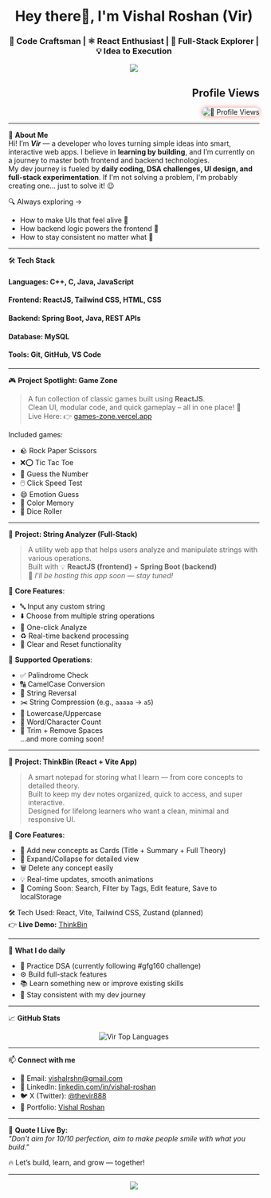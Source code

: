 <h1 align="center">Hey there👋, I'm Vishal Roshan (Vir)</h1>
<h3 align="center">🧠 Code Craftsman | ⚛️ React Enthusiast | 🚀 Full-Stack Explorer | 💡 Idea to Execution</h3>

<p align="center">
  <img src="https://readme-typing-svg.herokuapp.com/?lines=Code.+Build.+Repeat.;Consistency+is+my+superpower.;Let's+turn+ideas+into+projects!&center=true&width=500&height=40" />
</p>
<h2 align ="right">Profile Views</h2>
<p align="right"">
  <img src="https://profile-counter.glitch.me/TheeViR/count.svg" alt="👀 Profile Views" style="border-radius:12px; box-shadow: 0px 0px 10px rgba(224,15,15,0.5);" />
</p>

---

🌟 **About Me**  </br>
Hi! I’m **_Vir_** — a developer who loves turning simple ideas into smart, interactive web apps. I believe in **learning by building**, and I’m currently on a journey to master both frontend and backend technologies.  
My dev journey is fueled by **daily coding, DSA challenges, UI design, and full-stack experimentation**. If I'm not solving a problem, I'm probably creating one... just to solve it! 😉

🔍 Always exploring →  
- How to make UIs that feel alive 🎨  
- How backend logic powers the frontend 🧩  
- How to stay consistent no matter what 🧘

---

🛠️ **Tech Stack**
<h4>Languages: C++, C, Java, JavaScript</h4>
<h4>Frontend: ReactJS, Tailwind CSS, HTML, CSS</h4>
<h4>Backend: Spring Boot, Java, REST APIs</h4>
<h4>Database: MySQL</h4>
<h4>Tools: Git, GitHub, VS Code</h4>

---

🎮 **Project Spotlight: Game Zone**
> A fun collection of classic games built using **ReactJS**.  
> Clean UI, modular code, and quick gameplay – all in one place! 🚀  
> Live Here: 👉 [games-zone.vercel.app](https://games-zone-qqo2y2j9c-virs-projects-d21e81c3.vercel.app/)

Included games:
- 🪨 Rock Paper Scissors  
- ❌⭕ Tic Tac Toe  
- 🔢 Guess the Number  
- 🖱️ Click Speed Test  
- 😄 Emotion Guess  
- 🎨 Color Memory  
- 🎲 Dice Roller

---

🧪 **Project: String Analyzer (Full-Stack)**  
> A utility web app that helps users analyze and manipulate strings with various operations.  
> Built with 💡 **ReactJS (frontend)** + **Spring Boot (backend)**  
> 🚀 *I'll be hosting this app soon — stay tuned!*

🔧 **Core Features**:
- 🔤 Input any custom string
- ⬇️ Choose from multiple string operations
- 🎯 One-click Analyze
- ♻️ Real-time backend processing
- 🧼 Clear and Reset functionality

🧠 **Supported Operations**:
- ✅ Palindrome Check  
- 🔠 CamelCase Conversion  
- 🔁 String Reversal  
- ✂️ String Compression (e.g., `aaaaa` → `a5`)  
- 🔡 Lowercase/Uppercase  
- 📏 Word/Character Count  
- 🧹 Trim + Remove Spaces  
...and more coming soon!

---

🧠 **Project: ThinkBin (React + Vite App)**  
> A smart notepad for storing what I learn — from core concepts to detailed theory.  
> Built to keep my dev notes organized, quick to access, and super interactive.  
> Designed for lifelong learners who want a clean, minimal and responsive UI.

🧰 **Core Features**:  
- 📝 Add new concepts as Cards (Title + Summary + Full Theory)  
- 📂 Expand/Collapse for detailed view  
- 🗑️ Delete any concept easily  
- 💡 Real-time updates, smooth animations  
- 🎯 Coming Soon: Search, Filter by Tags, Edit feature, Save to localStorage

🛠️ Tech Used: React, Vite, Tailwind CSS, Zustand (planned)  
👉 **Live Demo:** [ThinkBin](https://think-bin.vercel.app)

---

📅 **What I do daily**
- 🧠 Practice DSA (currently following #gfg160 challenge)
- ⚙️ Build full-stack features
- 📚 Learn something new or improve existing skills
- 📌 Stay consistent with my dev journey

---

📈 **GitHub Stats**
<p align="center">
  <img src="https://github-readme-stats.vercel.app/api/top-langs/?username=TheeViR&layout=compact&theme=tokyonight" alt="Vir Top Languages" />
</p>

---

📫 **Connect with me**
- 📧 Email: [vishalrshn@gmail.com](mailto:vishalrshn@gmail.com)
- 💼 LinkedIn: [linkedin.com/in/vishal-roshan](https://www.linkedin.com/in/vishal-roshan/)
- 🐦 X (Twitter): [@thevir888](https://x.com/thevir888)
- 🔗 Portfolio: [Vishal Roshan](https://portfoliovir.netlify.app/)

---

🎯 **Quote I Live By:**  
*"Don't aim for 10/10 perfection, aim to make people smile with what you build."*

🔥  Let’s build, learn, and grow — together!

---

<p align="center">
  <img src="https://capsule-render.vercel.app/api?type=waving&height=120&color=gradient&text=Thank%20You%20🌿&descAlign=50&descAlignY=70" />
</p>
